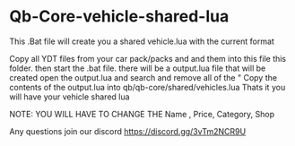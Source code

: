 # Qb-Core-vehicle-shared-lua
This .Bat file will create you a shared vehicle.lua with the current format 

Copy all YDT files from your car pack/packs and and them into this file this folder. then start the .bat file. there will be a output.lua file that will be created
open the output.lua and search and remove all of the " 
Copy the contents of the output.lua into qb/qb-core/shared/vehicles.lua 
Thats it you will have your vehicle shared lua 

NOTE: YOU WILL HAVE TO CHANGE THE Name , Price, Category, Shop 

Any questions join our discord https://discord.gg/3vTm2NCR9U
